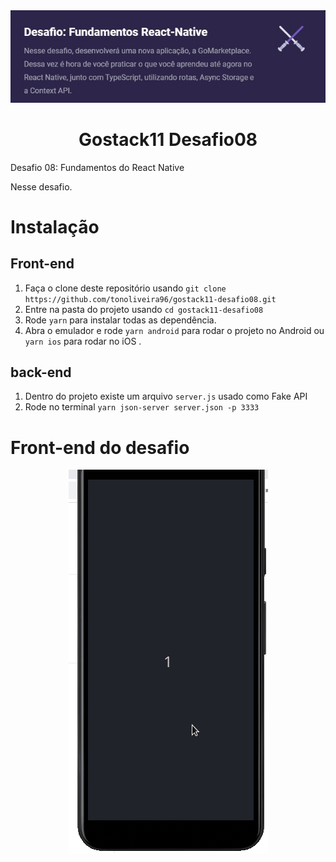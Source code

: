 <div align="center">
  <img src="https://raw.githubusercontent.com/tonoliveira96/gostack11-desafio08/master/assets/desafio08.jpg"/>
</div>
 <h1 align="center">Gostack11 Desafio08</h1>

 <p>Desafio 08: Fundamentos do React Native</p>
 Nesse desafio.

# Instalação

## Front-end
1. Faça o clone deste repositório usando `git clone https://github.com/tonoliveira96/gostack11-desafio08.git`
2. Entre na pasta do projeto usando `cd gostack11-desafio08`
3. Rode `yarn` para instalar todas as dependência.
4. Abra o emulador e rode `yarn android` para rodar o projeto no Android ou `yarn ios` para rodar no iOS .

## back-end

1. Dentro do projeto existe um arquivo `server.js` usado como Fake API
2. Rode no terminal `yarn json-server server.json -p 3333`

# Front-end do desafio
<div align="center">
  <img src="https://raw.githubusercontent.com/tonoliveira96/gostack11-desafio08/master/assets/gif-app.gif"/>
</div>
